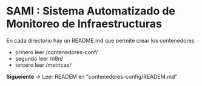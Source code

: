 # SAMI : Sistema Automatizado de Monitoreo de Infraestructuras
En cada directorio hay un README.md que permite crear los contenedores.
- prinero leer /contenedores-conf/
- segundo leer /n8n/
- tercero leer /metricas/

**Sigueiente** -> Leer READEM en "contenedores-config/READEM.md"
